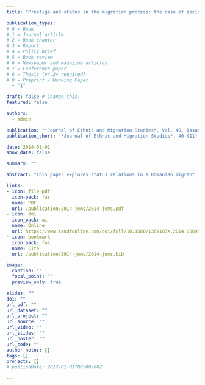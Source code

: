 ```yaml
---
title: "Prestige and status in the migration process: the case of social differentiation in a Romanian ‘community’ in Spain"

publication_types:
# 0 = Book
# 1 = Journal article
# 2 = Book chapter
# 3 = Report
# 4 = Policy brief
# 5 = Book review
# 6 = Newspaper and magazine articles
# 7 = Conference paper
# 8 = Thesis (v4.2+ required)
# 9 = Preprint / Working Paper
  - "1"

draft: false # Change this!
featured: false

authors:
  - admin

publication: "*Journal of Ethnic and Migration Studies*, Vol. 40, Issue 11, pp. 1758–1778"
publication_short: "*Journal of Ethnic and Migration Studies*, 40 (11): 1758–1778"

date: 2014-01-01
show_date: false

summary: ""

abstract: "This paper explores status relations in a Romanian migrant ‘community’ in Spain, developing a model of social differentiation within the ‘community’ based on ethnographic material. On a theoretical level, the paper builds on the distinction between ‘class’ and ‘status’, emphasising the latter's significance for migration research. Empirically, it aims to complement the study of status in the localities of origin, with a focus on status in the ‘communities’ at the destination. The paper suggests the existence of a developmental line in differentiation practices, from the most basic strategies of economic status improvement through the complex mechanisms of ‘prestige’ status recovery to the first occupational advancements with an associated status relevant in the receiving society, shaped by internal factors and external structural forces. Based on this, the paper proposes the model of social differentiation as a schematic tool that could become helpful in examining other phenomena related to migrant communities, especially their ‘adaptation possibilities’."

links:
- icon: file-pdf
  icon-pack: fas
  name: PDF
  url: /publication/2014-jems/2014-jems.pdf
- icon: doi
  icon_pack: ai
  name: Online
  url: https://www.tandfonline.com/doi/full/10.1080/1369183X.2014.886956
- icon: bookmark
  icon_pack: fas
  name: Cite
  url: /publication/2014-jems/2014-jems.bib

image:
  caption: ""
  focal_point: ""
  preview_only: true

slides: ""
doi: ""
url_pdf: ""
url_dataset: ""
url_project: ""
url_source: ""
url_video: ""
url_slides: ""
url_poster: ""
url_code: ""
author_notes: []
tags: []
projects: []
# publishDate: 2017-01-01T00:00:00Z

---
```

